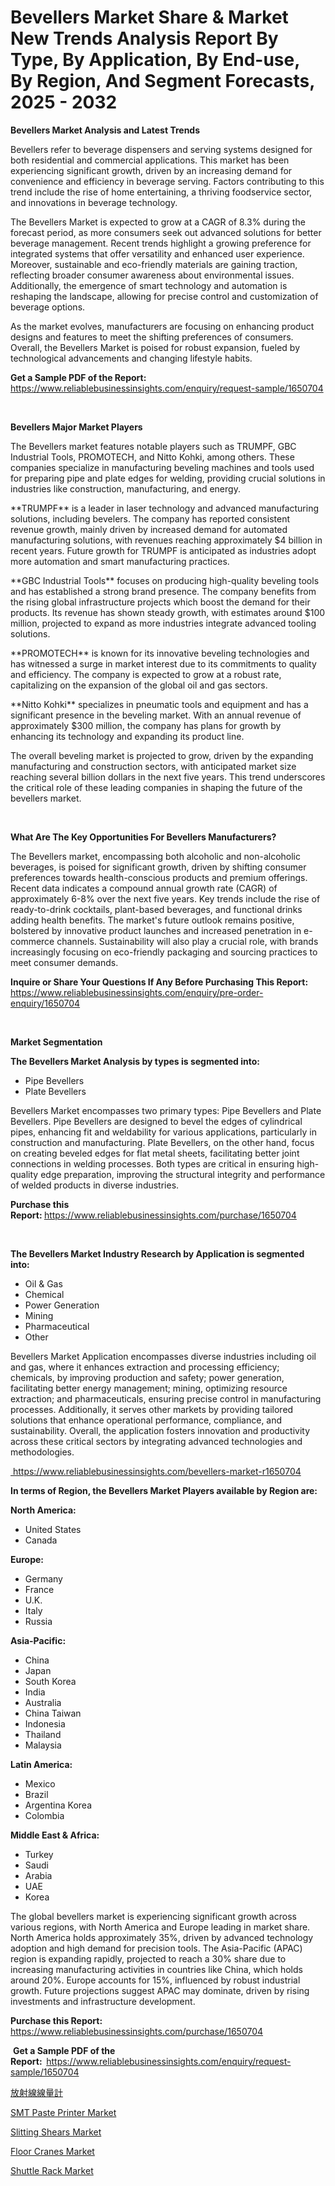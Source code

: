 <p><h1>Bevellers Market Share & Market New Trends Analysis Report By Type, By Application, By End-use, By Region, And Segment Forecasts, 2025 - 2032</h1></p><p><strong>Bevellers Market Analysis and Latest Trends</strong></p>
<p><p>Bevellers refer to beverage dispensers and serving systems designed for both residential and commercial applications. This market has been experiencing significant growth, driven by an increasing demand for convenience and efficiency in beverage serving. Factors contributing to this trend include the rise of home entertaining, a thriving foodservice sector, and innovations in beverage technology.</p><p>The Bevellers Market is expected to grow at a CAGR of 8.3% during the forecast period, as more consumers seek out advanced solutions for better beverage management. Recent trends highlight a growing preference for integrated systems that offer versatility and enhanced user experience. Moreover, sustainable and eco-friendly materials are gaining traction, reflecting broader consumer awareness about environmental issues. Additionally, the emergence of smart technology and automation is reshaping the landscape, allowing for precise control and customization of beverage options. </p><p>As the market evolves, manufacturers are focusing on enhancing product designs and features to meet the shifting preferences of consumers. Overall, the Bevellers Market is poised for robust expansion, fueled by technological advancements and changing lifestyle habits.</p></p>
<p><strong>Get a Sample PDF of the Report:&nbsp;</strong> <a href="https://www.reliablebusinessinsights.com/enquiry/request-sample/1650704?utm_campaign=101&utm_medium=2&utm_source=Github&utm_content=ia&utm_term=17022025&utm_id=bevellers">https://www.reliablebusinessinsights.com/enquiry/request-sample/1650704</a></p>
<p>&nbsp;</p>
<p><strong>Bevellers Major Market Players</strong></p>
<p><p>The Bevellers market features notable players such as TRUMPF, GBC Industrial Tools, PROMOTECH, and Nitto Kohki, among others. These companies specialize in manufacturing beveling machines and tools used for preparing pipe and plate edges for welding, providing crucial solutions in industries like construction, manufacturing, and energy.</p><p>**TRUMPF** is a leader in laser technology and advanced manufacturing solutions, including bevelers. The company has reported consistent revenue growth, mainly driven by increased demand for automated manufacturing solutions, with revenues reaching approximately $4 billion in recent years. Future growth for TRUMPF is anticipated as industries adopt more automation and smart manufacturing practices.</p><p>**GBC Industrial Tools** focuses on producing high-quality beveling tools and has established a strong brand presence. The company benefits from the rising global infrastructure projects which boost the demand for their products. Its revenue has shown steady growth, with estimates around $100 million, projected to expand as more industries integrate advanced tooling solutions.</p><p>**PROMOTECH** is known for its innovative beveling technologies and has witnessed a surge in market interest due to its commitments to quality and efficiency. The company is expected to grow at a robust rate, capitalizing on the expansion of the global oil and gas sectors.</p><p>**Nitto Kohki** specializes in pneumatic tools and equipment and has a significant presence in the beveling market. With an annual revenue of approximately $300 million, the company has plans for growth by enhancing its technology and expanding its product line.</p><p>The overall beveling market is projected to grow, driven by the expanding manufacturing and construction sectors, with anticipated market size reaching several billion dollars in the next five years. This trend underscores the critical role of these leading companies in shaping the future of the bevellers market.</p></p>
<p>&nbsp;</p>
<p><strong>What Are The Key Opportunities For Bevellers Manufacturers?</strong></p>
<p><p>The Bevellers market, encompassing both alcoholic and non-alcoholic beverages, is poised for significant growth, driven by shifting consumer preferences towards health-conscious products and premium offerings. Recent data indicates a compound annual growth rate (CAGR) of approximately 6-8% over the next five years. Key trends include the rise of ready-to-drink cocktails, plant-based beverages, and functional drinks adding health benefits. The market's future outlook remains positive, bolstered by innovative product launches and increased penetration in e-commerce channels. Sustainability will also play a crucial role, with brands increasingly focusing on eco-friendly packaging and sourcing practices to meet consumer demands.</p></p>
<p><strong>Inquire or Share Your Questions If Any Before Purchasing This Report:</strong> <a href="https://www.reliablebusinessinsights.com/enquiry/pre-order-enquiry/1650704?utm_campaign=101&utm_medium=2&utm_source=Github&utm_content=ia&utm_term=17022025&utm_id=bevellers">https://www.reliablebusinessinsights.com/enquiry/pre-order-enquiry/1650704</a></p>
<p>&nbsp;</p>
<p><strong>Market Segmentation</strong></p>
<p><strong>The Bevellers Market Analysis by types is segmented into:</strong></p>
<p><ul><li>Pipe Bevellers</li><li>Plate Bevellers</li></ul></p>
<p><p>Bevellers Market encompasses two primary types: Pipe Bevellers and Plate Bevellers. Pipe Bevellers are designed to bevel the edges of cylindrical pipes, enhancing fit and weldability for various applications, particularly in construction and manufacturing. Plate Bevellers, on the other hand, focus on creating beveled edges for flat metal sheets, facilitating better joint connections in welding processes. Both types are critical in ensuring high-quality edge preparation, improving the structural integrity and performance of welded products in diverse industries.</p></p>
<p><strong>Purchase this Report:&nbsp;</strong><a href="https://www.reliablebusinessinsights.com/purchase/1650704?utm_campaign=101&utm_medium=2&utm_source=Github&utm_content=ia&utm_term=17022025&utm_id=bevellers">https://www.reliablebusinessinsights.com/purchase/1650704</a></p>
<p>&nbsp;</p>
<p><strong>The Bevellers Market Industry Research by Application is segmented into:</strong></p>
<p><ul><li>Oil & Gas</li><li>Chemical</li><li>Power Generation</li><li>Mining</li><li>Pharmaceutical</li><li>Other</li></ul></p>
<p><p>Bevellers Market Application encompasses diverse industries including oil and gas, where it enhances extraction and processing efficiency; chemicals, by improving production and safety; power generation, facilitating better energy management; mining, optimizing resource extraction; and pharmaceuticals, ensuring precise control in manufacturing processes. Additionally, it serves other markets by providing tailored solutions that enhance operational performance, compliance, and sustainability. Overall, the application fosters innovation and productivity across these critical sectors by integrating advanced technologies and methodologies.</p></p>
<p><a href="https://www.reliablebusinessinsights.com/bevellers-market-r1650704?utm_campaign=101&utm_medium=2&utm_source=Github&utm_content=ia&utm_term=17022025&utm_id=bevellers">&nbsp;https://www.reliablebusinessinsights.com/bevellers-market-r1650704</a></p>
<p><strong>In terms of Region, the Bevellers Market Players available by Region are:</strong></p>
<p>
    <p> <strong> North America: </strong>
        <ul>
            <li>United States</li>
            <li>Canada</li>
        </ul>
        </p> 
    <p> <strong> Europe: </strong>
        <ul>
            <li>Germany</li>
            <li>France</li>
            <li>U.K.</li>
            <li>Italy</li>
            <li>Russia</li>
        </ul>
        </p> 
    <p> <strong> Asia-Pacific: </strong>
        <ul>
            <li>China</li>
            <li>Japan</li>
            <li>South Korea</li>
            <li>India</li>
            <li>Australia</li>
            <li>China Taiwan</li>
            <li>Indonesia</li>
            <li>Thailand</li>
            <li>Malaysia</li>
        </ul>
        </p> 
    <p> <strong> Latin America: </strong>
        <ul>
            <li>Mexico</li>
            <li>Brazil</li>
            <li>Argentina Korea</li>
            <li>Colombia</li>
        </ul>
        </p> 
    <p> <strong> Middle East & Africa: </strong>
        <ul>
            <li>Turkey</li>
            <li>Saudi</li>
            <li>Arabia</li>
            <li>UAE</li>
            <li>Korea</li>
        </ul>
    </p>
    </p>
<p><p>The global bevellers market is experiencing significant growth across various regions, with North America and Europe leading in market share. North America holds approximately 35%, driven by advanced technology adoption and high demand for precision tools. The Asia-Pacific (APAC) region is expanding rapidly, projected to reach a 30% share due to increasing manufacturing activities in countries like China, which holds around 20%. Europe accounts for 15%, influenced by robust industrial growth. Future projections suggest APAC may dominate, driven by rising investments and infrastructure development.</p></p>
<p><strong>Purchase this Report: </strong><a href="https://www.reliablebusinessinsights.com/purchase/1650704?utm_campaign=101&utm_medium=2&utm_source=Github&utm_content=ia&utm_term=17022025&utm_id=bevellers">https://www.reliablebusinessinsights.com/purchase/1650704</a></p>
<p>&nbsp;<strong>Get a Sample PDF of the Report:&nbsp;&nbsp;</strong><a href="https://www.reliablebusinessinsights.com/enquiry/request-sample/1650704?utm_campaign=101&utm_medium=2&utm_source=Github&utm_content=ia&utm_term=17022025&utm_id=bevellers">https://www.reliablebusinessinsights.com/enquiry/request-sample/1650704</a></p>
<p><strong></strong></p>
<p><p><a href="https://github.com/lababdou/Market-Research-Report-List-6/blob/main/923761837420.md?utm_campaign=101&utm_medium=2&utm_source=Github&utm_content=ia&utm_term=17022025&utm_id=bevellers">放射線線量計</a></p><p><a href="https://github.com/haimamuirev8/Market-Research-Report-List-1/blob/main/smt-paste-printer-market.md?utm_campaign=101&utm_medium=2&utm_source=Github&utm_content=ia&utm_term=17022025&utm_id=bevellers">SMT Paste Printer Market</a></p><p><a href="https://github.com/naulasulakr0/Market-Research-Report-List-1/blob/main/slitting-shears-market.md?utm_campaign=101&utm_medium=2&utm_source=Github&utm_content=ia&utm_term=17022025&utm_id=bevellers">Slitting Shears Market</a></p><p><a href="https://github.com/poianaokkels/Market-Research-Report-List-1/blob/main/floor-cranes-market.md?utm_campaign=101&utm_medium=2&utm_source=Github&utm_content=ia&utm_term=17022025&utm_id=bevellers">Floor Cranes Market</a></p><p><a href="https://github.com/iquiseeboli/Market-Research-Report-List-1/blob/main/shuttle-rack-market.md?utm_campaign=101&utm_medium=2&utm_source=Github&utm_content=ia&utm_term=17022025&utm_id=bevellers">Shuttle Rack Market</a></p></p>